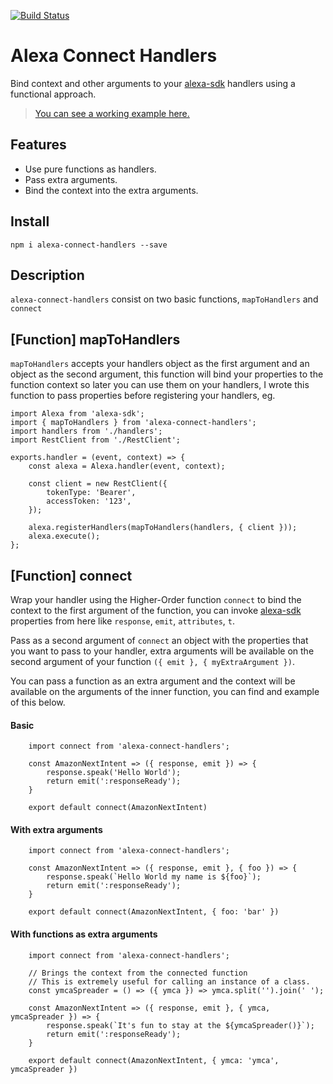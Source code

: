 [![Build Status](https://travis-ci.org/josemussa/alexa-connect-handlers.svg?branch=master)](https://travis-ci.org/ReDBrother/alexa-connect-handlers)
# Alexa Connect Handlers

Bind context and other arguments to your [alexa-sdk](https://github.com/alexa/alexa-skills-kit-sdk-for-nodejs) handlers using a functional approach.

> [You can see a working example here.](https://github.com/josemussa/alexa-connect-handlers/tree/master/examples)

## Features

* Use pure functions as handlers.
* Pass extra arguments.
* Bind the context into the extra arguments.

## Install
```
npm i alexa-connect-handlers --save
```
## Description

`alexa-connect-handlers` consist on two basic functions, `mapToHandlers` and `connect` 

## [Function] mapToHandlers

`mapToHandlers` accepts your handlers object as the first argument and an object as the second argument, this function will bind your properties to the function context so later you can use them on your handlers, I wrote this function to pass properties before registering your handlers, eg.

```JS
import Alexa from 'alexa-sdk';
import { mapToHandlers } from 'alexa-connect-handlers';
import handlers from './handlers';
import RestClient from './RestClient';

exports.handler = (event, context) => {
    const alexa = Alexa.handler(event, context);

    const client = new RestClient({
        tokenType: 'Bearer',
        accessToken: '123',
    });

    alexa.registerHandlers(mapToHandlers(handlers, { client }));
    alexa.execute();
};

```
## [Function] connect

Wrap your handler using the Higher-Order function `connect` to bind the context to the first argument of the function, you can invoke [alexa-sdk](https://github.com/alexa/alexa-skills-kit-sdk-for-nodejs) properties from here like `response`, `emit`, `attributes`, `t`.

Pass as a second argument of `connect` an object with the properties that you want to pass to your handler, extra arguments will be available on the second argument of your function `({ emit }, { myExtraArgument })`.

You can pass a function as an extra argument and the context will be available on the arguments of the inner function, you can find and example of this below.

#### Basic
```JS
    import connect from 'alexa-connect-handlers';

    const AmazonNextIntent => ({ response, emit }) => {
        response.speak('Hello World');
        return emit(':responseReady');
    }

    export default connect(AmazonNextIntent)
```

#### With extra arguments
```JS
    import connect from 'alexa-connect-handlers';

    const AmazonNextIntent => ({ response, emit }, { foo }) => {
        response.speak(`Hello World my name is ${foo}`);
        return emit(':responseReady');
    }

    export default connect(AmazonNextIntent, { foo: 'bar' })
```

#### With functions as extra arguments
```JS
    import connect from 'alexa-connect-handlers';

    // Brings the context from the connected function
    // This is extremely useful for calling an instance of a class.
    const ymcaSpreader = () => ({ ymca }) => ymca.split('').join(' ');

    const AmazonNextIntent => ({ response, emit }, { ymca, ymcaSpreader }) => {
        response.speak(`It's fun to stay at the ${ymcaSpreader()}`);
        return emit(':responseReady');
    }

    export default connect(AmazonNextIntent, { ymca: 'ymca', ymcaSpreader })
```
